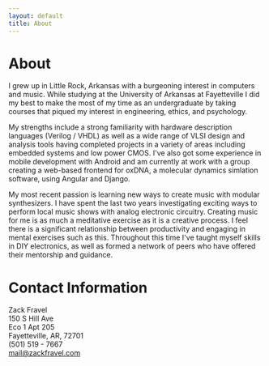 ```yaml
---
layout: default
title: About
---
```

# About
I grew up in Little Rock, Arkansas with a burgeoning interest in computers and music. While studying at the University of Arkansas at Fayetteville I did my best to make the most of my time as an undergraduate by taking courses that piqued my interest in engineering, ethics, and psychology.    

My strengths include a strong familiarity with hardware description languages (Verilog / VHDL) as well as a wide range of VLSI design and analysis tools having completed projects in a variety of areas including embedded systems and low power CMOS. I've also got some experience in mobile development with Android and am currently at work with a group creating a web-based frontend for oxDNA, a molecular dynamics simlation software, using Angular and Django.

My most recent passion is learning new ways to create music with modular synthesizers. I have spent the last two years investigating exciting ways to perform local music shows with analog electronic circuitry. Creating music for me is as much a meditative exercise as it is a creative process. I feel there is a significant relationship between productivity and engaging in mental exercises such as this. Throughout this time I've taught myself skills in DIY electronics, as well as formed a network of peers who have offered their mentorship and guidance.

# Contact Information
Zack Fravel   
150 S Hill Ave   
Eco 1 Apt 205   
Fayetteville, AR, 72701   
(501) 519 - 7667   
mail@zackfravel.com   
